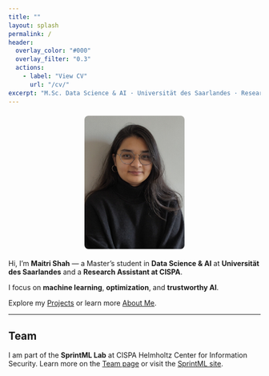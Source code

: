 ```yaml
---
title: ""
layout: splash
permalink: /
header:
  overlay_color: "#000"
  overlay_filter: "0.3"
  actions:
    - label: "View CV"
      url: "/cv/"
excerpt: "M.Sc. Data Science & AI · Universität des Saarlandes · Research Assistant at CISPA"
---
```


<img src="/assets/images/profile.jpg" alt="Maitri Shah" width="200" style="border-radius: 8px; margin: 20px auto; display: block;" />

Hi, I’m <strong>Maitri Shah</strong> — a Master’s student in <strong>Data Science & AI</strong> at <strong>Universität des Saarlandes</strong> and a <strong>Research Assistant at CISPA</strong>.

I focus on <strong>machine learning</strong>, <strong>optimization</strong>, and <strong>trustworthy AI</strong>.

Explore my <a href="/projects/">Projects</a> or learn more <a href="/about/">About Me</a>.

---

## Team

I am part of the <strong>SprintML Lab</strong> at CISPA Helmholtz Center for Information Security.
Learn more on the <a href="/team/">Team page</a> or visit the <a href="https://sprintml.com/team/">SprintML site</a>.

